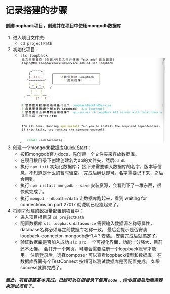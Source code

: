 # 记录搭建的步骤
#### 创建loopback项目，创建并在项目中使用mongodb数据库
1. 进入项目文件夹:
    - `cd projectPath`
2. 初始化项目：
    - `slc loopback`
     ![](img/slc_loopback.jpeg)
3. 创建一个mongodb数据库[Quick Start](http://mongodb.github.io/node-mongodb-native/2.2/quick-start/quick-start/)：
    - 按照mongodb官方docs，先创建一个文件夹来存放数据库。
    - 在项目根目录下创建创建名为db的文件夹，然后`cd db`
    - 执行
    `npm init`
    初始化数据库；
    接下来需要输入数据库的名字，版本等信息，不知道是什么的暂时留空。
    完成后确认即可。名字需要记下来，之后会用到。
    - 执行
    `npm install mongodb --save`
    安装资源，会看到下了一堆东西，很快就完成了。
    - 执行
    `mongod --dbpath=/data`
    让数据库跑起来，看到 waiting for connections on port 27017 就说明已经跑起来了。
4. 将刚才创建的数据量配置到项目中：
    - 进入项目根目录
    `cd projectPath`
    - 配置数据库
    `slc loopback:datasource`
    需要输入数据源名称等属性，database名称必须与之前数据库名称一致。
    最后会提示是否安装loopback-connector-mongodb@^1.4？安装。
    安装完成后就搞定了。
    - 验证数据库是否加入成功
    `slc arc`
    一个可视化界面，功能十分强大，目前还不太懂。
    会打开一个网页，可能会需要注册一个loopback账号才能用。
    注册登录后，选择composer 可以查看loopback模型和数据库。
    在数据库界面有个TestConnect 按钮可以测试数据库是否配置完成。
    如果success就算完成了。

##### 至此，项目搭建基本完成。已经可以在根目录下使用  `node .`  命令直接启动服务器来测试项目了。
